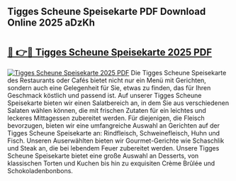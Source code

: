 ## Tigges Scheune Speisekarte PDF Download Online 2025 aDzKh

# <h2><a href="http://gcatzvh.nevu.top/?p=Tigges+Scheune+Speisekarte">🔗 👉🔴 Tigges Scheune Speisekarte 2025 PDF</a></h2>

[![Tigges Scheune Speisekarte 2025 PDF](https://i.imgur.com/dBaPXMq.png)](http://gcatzvh.nevu.top/?p=Tigges+Scheune+Speisekarte)
Die Tigges Scheune Speisekarte des Restaurants oder Cafés bietet nicht nur ein Menü mit Gerichten, sondern auch eine Gelegenheit für Sie, etwas zu finden, das für Ihren Geschmack köstlich und passend ist. Auf unserer Tigges Scheune Speisekarte bieten wir einen Salatbereich an, in dem Sie aus verschiedenen Salaten wählen können, die mit frischen Zutaten für ein leichtes und leckeres Mittagessen zubereitet werden. Für diejenigen, die Fleisch bevorzugen, bieten wir eine umfangreiche Auswahl an Gerichten auf der Tigges Scheune Speisekarte an: Rindfleisch, Schweinefleisch, Huhn und Fisch. Unseren Auserwählten bieten wir Gourmet-Gerichte wie Schaschlik und Steak an, die bei lebendem Feuer zubereitet werden. Unsere Tigges Scheune Speisekarte bietet eine große Auswahl an Desserts, von klassischen Torten und Kuchen bis hin zu exquisiten Crème Brûlée und Schokoladenbonbons.
